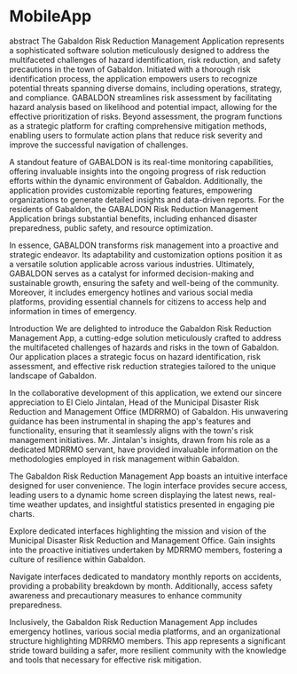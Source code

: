 # MobileApp
abstract
The Gabaldon Risk Reduction Management Application represents a sophisticated software solution meticulously designed to address the multifaceted challenges of hazard identification, risk reduction, and safety precautions in the town of Gabaldon. Initiated with a thorough risk identification process, the application empowers users to recognize potential threats spanning diverse domains, including operations, strategy, and compliance. GABALDON streamlines risk assessment by facilitating hazard analysis based on likelihood and potential impact, allowing for the effective prioritization of risks. Beyond assessment, the program functions as a strategic platform for crafting comprehensive mitigation methods, enabling users to formulate action plans that reduce risk severity and improve the successful navigation of challenges.

A standout feature of GABALDON is its real-time monitoring capabilities, offering invaluable insights into the ongoing progress of risk reduction efforts within the dynamic environment of Gabaldon. Additionally, the application provides customizable reporting features, empowering organizations to generate detailed insights and data-driven reports. For the residents of Gabaldon, the GABALDON Risk Reduction Management Application brings substantial benefits, including enhanced disaster preparedness, public safety, and resource optimization.

In essence, GABALDON transforms risk management into a proactive and strategic endeavor. Its adaptability and customization options position it as a versatile solution applicable across various industries. Ultimately, GABALDON serves as a catalyst for informed decision-making and sustainable growth, ensuring the safety and well-being of the community. Moreover, it includes emergency hotlines and various social media platforms, providing essential channels for citizens to access help and information in times of emergency.


Introduction
We are delighted to introduce the Gabaldon Risk Reduction Management App, a cutting-edge solution meticulously crafted to address the multifaceted challenges of hazards and risks in the town of Gabaldon. Our application places a strategic focus on hazard identification, risk assessment, and effective risk reduction strategies tailored to the unique landscape of Gabaldon.

In the collaborative development of this application, we extend our sincere appreciation to El Cielo Jintalan, Head of the Municipal Disaster Risk Reduction and Management Office (MDRRMO) of Gabaldon. His unwavering guidance has been instrumental in shaping the app's features and functionality, ensuring that it seamlessly aligns with the town's risk management initiatives. Mr. Jintalan's insights, drawn from his role as a dedicated MDRRMO servant, have provided invaluable information on the methodologies employed in risk management within Gabaldon.

The Gabaldon Risk Reduction Management App boasts an intuitive interface designed for user convenience. The login interface provides secure access, leading users to a dynamic home screen displaying the latest news, real-time weather updates, and insightful statistics presented in engaging pie charts.

Explore dedicated interfaces highlighting the mission and vision of the Municipal Disaster Risk Reduction and Management Office. Gain insights into the proactive initiatives undertaken by MDRRMO members, fostering a culture of resilience within Gabaldon.

Navigate interfaces dedicated to mandatory monthly reports on accidents, providing a probability breakdown by month. Additionally, access safety awareness and precautionary measures to enhance community preparedness.

Inclusively, the Gabaldon Risk Reduction Management App includes emergency hotlines, various social media platforms, and an organizational structure highlighting MDRRMO members. This app represents a significant stride toward building a safer, more resilient community with the knowledge and tools that necessary for effective risk mitigation.
